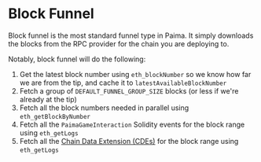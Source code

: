 # Block Funnel

Block funnel is the most standard funnel type in Paima. It simply downloads the blocks from the RPC provider for the chain you are deploying to.

Notably, block funnel will do the following:
1. Get the latest block number using `eth_blockNumber` so we know how far we are from the tip, and cache it to `latestAvailableBlockNumber`
1. Fetch a group of `DEFAULT_FUNNEL_GROUP_SIZE` blocks (or less if we're already at the tip)
1. Fetch all the block numbers needed in parallel using `eth_getBlockByNumber`
1. Fetch all the `PaimaGameInteraction` Solidity events for the block range using `eth_getLogs`
1. Fetch all the [Chain Data Extension (CDEs)](./2%20-%20chain-data-extensions.md) for the block range using `eth_getLogs`

